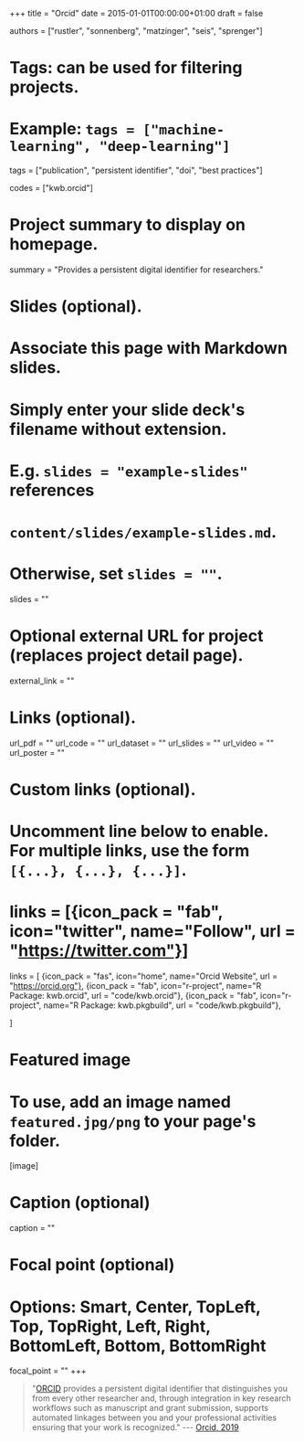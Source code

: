 +++
title = "Orcid"
date = 2015-01-01T00:00:00+01:00
draft = false

authors = ["rustler", "sonnenberg", "matzinger", "seis", "sprenger"]
# Tags: can be used for filtering projects.
# Example: `tags = ["machine-learning", "deep-learning"]`
tags = ["publication", "persistent identifier", "doi", "best practices"]

codes = ["kwb.orcid"]

# Project summary to display on homepage.
summary = "Provides a persistent digital identifier for researchers."

# Slides (optional).
#   Associate this page with Markdown slides.
#   Simply enter your slide deck's filename without extension.
#   E.g. `slides = "example-slides"` references 
#   `content/slides/example-slides.md`.
#   Otherwise, set `slides = ""`.
slides = ""

# Optional external URL for project (replaces project detail page).
external_link = ""

# Links (optional).
url_pdf = ""
url_code = ""
url_dataset = ""
url_slides = ""
url_video = ""
url_poster = ""

# Custom links (optional).
#   Uncomment line below to enable. For multiple links, use the form `[{...}, {...}, {...}]`.
# links = [{icon_pack = "fab", icon="twitter", name="Follow", url = "https://twitter.com"}]
links = [
{icon_pack = "fas", icon="home", name="Orcid Website", url = "https://orcid.org"},
{icon_pack = "fab", icon="r-project", name="R Package: kwb.orcid", url = "code/kwb.orcid"},
{icon_pack = "fab", icon="r-project", name="R Package: kwb.pkgbuild", url = "code/kwb.pkgbuild"},

]

# Featured image
# To use, add an image named `featured.jpg/png` to your page's folder. 
[image]
  # Caption (optional)
  caption = ""

  # Focal point (optional)
  # Options: Smart, Center, TopLeft, Top, TopRight, Left, Right, BottomLeft, Bottom, BottomRight
  focal_point = ""
+++

>"[ORCID](https://orcid.org) provides a persistent digital identifier that distinguishes you from every other researcher and, through integration in key research workflows such as manuscript and grant submission, supports automated linkages between you and your professional activities ensuring that your work is recognized." 
--- [Orcid, 2019](https://orcid.org)
